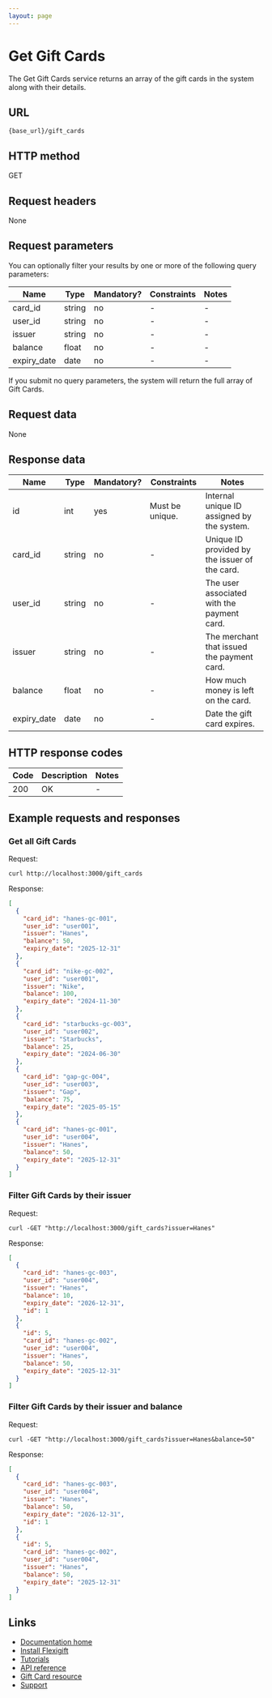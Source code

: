 ```yaml
---
layout: page
---
```


# Get Gift Cards

The Get Gift Cards service returns an array of the gift cards in the system along with their details.

## URL

```shell
{base_url}/gift_cards
```

## HTTP method

GET

## Request headers

None

## Request parameters

You can optionally filter your results by one or more of the following query parameters:

| Name          | Type          | Mandatory? | Constraints | Notes |
| ------------- | ------------- | ---        | ---         | ---   |
| card_id       | string        | no         | -           | -     |
| user_id       | string        | no         | -           | -     |
| issuer        | string        | no         | -           | -     |
| balance       | float          | no         | -           | -     |
| expiry_date   | date          | no         | -           | -     |

If you submit no query parameters, the system will return the full array of Gift Cards.

## Request data

None

## Response data

| Name          | Type          | Mandatory? | Constraints     | Notes |
| ------------- | ------------- | ---        | ---             | ---   |
| id            | int           | yes        | Must be unique. | Internal unique ID assigned by the system. |
| card_id       | string        | no         | -               | Unique ID provided by the issuer of the card. |
| user_id       | string        | no         | -               | The user associated with the payment card. |
| issuer        | string        | no         | -               | The merchant that issued the payment card. |
| balance       | float          | no         | -               | How much money is left on the card.        |
| expiry_date   | date          | no         | -               | Date the gift card expires. |

## HTTP response codes

| Code          | Description   | Notes |
| ------------- | ------------- | ---   |
| 200           | OK            | -     |

## Example requests and responses

### Get all Gift Cards

Request:

```shell
curl http://localhost:3000/gift_cards
```

Response:

```json
[
  {
    "card_id": "hanes-gc-001",
    "user_id": "user001",
    "issuer": "Hanes",
    "balance": 50,
    "expiry_date": "2025-12-31"
  },
  {
    "card_id": "nike-gc-002",
    "user_id": "user001",
    "issuer": "Nike",
    "balance": 100,
    "expiry_date": "2024-11-30"
  },
  {
    "card_id": "starbucks-gc-003",
    "user_id": "user002",
    "issuer": "Starbucks",
    "balance": 25,
    "expiry_date": "2024-06-30"
  },
  {
    "card_id": "gap-gc-004",
    "user_id": "user003",
    "issuer": "Gap",
    "balance": 75,
    "expiry_date": "2025-05-15"
  },
  {
    "card_id": "hanes-gc-001",
    "user_id": "user004",
    "issuer": "Hanes",
    "balance": 50,
    "expiry_date": "2025-12-31"
  }
]
```

### Filter Gift Cards by their issuer

Request:

```shell
curl -GET "http://localhost:3000/gift_cards?issuer=Hanes"
```

Response:

```json
[
  {
    "card_id": "hanes-gc-003",
    "user_id": "user004",
    "issuer": "Hanes",
    "balance": 10,
    "expiry_date": "2026-12-31",
    "id": 1
  },
  {
    "id": 5,
    "card_id": "hanes-gc-002",
    "user_id": "user004",
    "issuer": "Hanes",
    "balance": 50,
    "expiry_date": "2025-12-31"
  }
]
```

### Filter Gift Cards by their issuer and balance

Request:

```shell
curl -GET "http://localhost:3000/gift_cards?issuer=Hanes&balance=50"
```

Response:

```json
[
  {
    "card_id": "hanes-gc-003",
    "user_id": "user004",
    "issuer": "Hanes",
    "balance": 50,
    "expiry_date": "2026-12-31",
    "id": 1
  },
  {
    "id": 5,
    "card_id": "hanes-gc-002",
    "user_id": "user004",
    "issuer": "Hanes",
    "balance": 50,
    "expiry_date": "2025-12-31"
  }
]
```

## Links

* [Documentation home](../../index.md)
* [Install Flexigift](../../setup.md)
* [Tutorials](../../tutorials/index.md)
* [API reference](../index.md)
* [Gift Card resource](index.md)
* [Support](mailto:support@example.com)